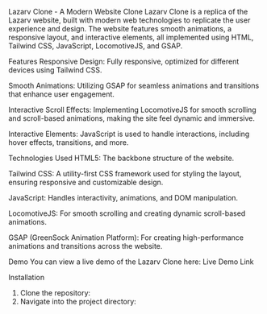 Lazarv Clone - A Modern Website Clone
Lazarv Clone is a replica of the Lazarv website, built with modern web technologies to replicate the user experience and design. The website features smooth animations, a responsive layout, and interactive elements, all implemented using HTML, Tailwind CSS, JavaScript, LocomotiveJS, and GSAP.

Features
Responsive Design: Fully responsive, optimized for different devices using Tailwind CSS.

Smooth Animations: Utilizing GSAP for seamless animations and transitions that enhance user engagement.

Interactive Scroll Effects: Implementing LocomotiveJS for smooth scrolling and scroll-based animations, making the site feel dynamic and immersive.

Interactive Elements: JavaScript is used to handle interactions, including hover effects, transitions, and more.

Technologies Used
HTML5: The backbone structure of the website.

Tailwind CSS: A utility-first CSS framework used for styling the layout, ensuring responsive and customizable design.

JavaScript: Handles interactivity, animations, and DOM manipulation.

LocomotiveJS: For smooth scrolling and creating dynamic scroll-based animations.

GSAP (GreenSock Animation Platform): For creating high-performance animations and transitions across the website.

Demo
You can view a live demo of the Lazarv Clone here: Live Demo Link

Installation
1. Clone the repository:
2. Navigate into the project directory:
